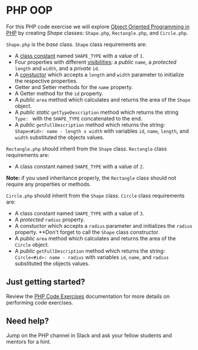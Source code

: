 # PHP OOP
For this PHP code exercise we will explore [Object Oriented Programming in PHP](http://php.net/manual/en/language.oop5.basic.php) by creating *Shape* classes: `Shape.php`, `Rectangle.php`, and `Circle.php`.
 
`Shape.php` is the *base* class. `Shape` class requirements are:

- A [class constant](http://php.net/manual/en/language.oop5.constants.php) named `SHAPE_TYPE` with a value of `1`.
- Four properties with different [visibilities](http://php.net/manual/en/language.oop5.visibility.php): a *public* `name`, a *protected* `length` and `width`, and a *private* `id`.
- A [constuctor](http://php.net/manual/en/language.oop5.decon.php) which accepts a `length` and `width` parameter to initialize the respective properties.
- Getter and Setter methods for the `name` property.
- A Getter method for the `id` property.
- A *public* `area` method which calculates and returns the area of the `Shape` object.
- A *public* *static* `getTypeDescription` method which returns the string `Type: ` with the `SHAPE_TYPE` concatenated to the end.
- A *public* `getFullDescription` method which returns the string: `Shape<#id>: name - length x width` with variables `id`, `name`, `length`, and `width` substituted the objects values.

`Rectangle.php` should inherit from the `Shape` class. `Rectangle` class requirements are:

- A class constant named `SHAPE_TYPE` with a value of `2`.

**Note:** if you used inheritance properly, the `Rectangle` class should not require any properties or methods.

`Circle.php` should inherit from the `Shape` class. `Circle` class requirements are:

- A class constant named `SHAPE_TYPE` with a value of `3`.
- A *protected* `radius` property.
- A constuctor which accepts a `radius` parameter and initializes the `radius` property. **Don't forget to call the `Shape` class constructor.
- A *public* `area` method which calculates and returns the area of the `Circle` object.
- A *public* `getFullDescription` method which returns the string: `Circle<#id>: name - radius` with variables `id`, `name`, and `radius` substituted the objects values.

## Just getting started?
Review the [PHP Code Exercises](https://github.com/CodeLouisville/back-end-php/tree/master/exercises) documentation for more details on performing code exercises.

## Need help?
Jump on the PHP channel in Slack and ask your fellow students and mentors for a hint.